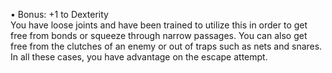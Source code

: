 • Bonus: +1 to Dexterity  
You have loose joints and have been trained to utilize this in order to get free from bonds or squeeze through narrow passages. You can also get free from the clutches of an enemy or out of traps such as nets and snares. In all these cases, you have advantage on the escape attempt.